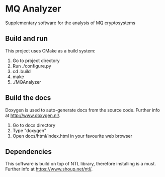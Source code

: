 # MQ Analyzer
Supplementary software for the analysis of MQ cryptosystems

## Build and run
This project uses CMake as a build system:
1. Go to project directory
2. Run ./configure.py
3. cd .build
4. make
5. ./MQAnalyzer

## Build the docs
Doxygen is used to auto-generate docs from the source code. Further info at http://www.doxygen.nl/.
1. Go to docs directory
2. Type "doxygen"
3. Open docs/html/index.html in your favourite web browser

## Dependencies
This software is build on top of NTL library, therefore installing is a must. Further info at https://www.shoup.net/ntl/.
